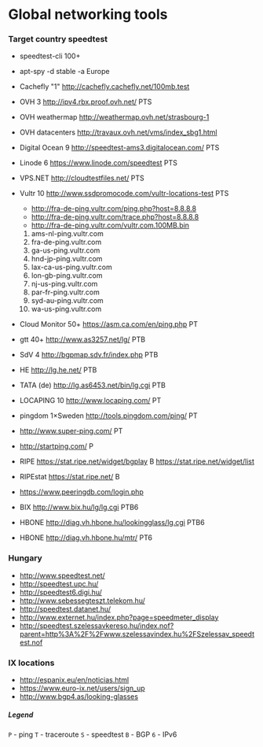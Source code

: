 # Global networking tools

### Target country speedtest

- speedtest-cli 100+
- apt-spy -d stable -a Europe
- Cachefly "1" http://cachefly.cachefly.net/100mb.test

- OVH 3 http://ipv4.rbx.proof.ovh.net/ PTS
- OVH weathermap http://weathermap.ovh.net/strasbourg-1
- OVH datacenters http://travaux.ovh.net/vms/index_sbg1.html
- Digital Ocean 9 http://speedtest-ams3.digitalocean.com/ PTS
- Linode 6 https://www.linode.com/speedtest PTS
- VPS.NET http://cloudtestfiles.net/ PTS
- Vultr 10 http://www.ssdpromocode.com/vultr-locations-test PTS
    - http://fra-de-ping.vultr.com/ping.php?host=8.8.8.8
    - http://fra-de-ping.vultr.com/trace.php?host=8.8.8.8
    - http://fra-de-ping.vultr.com/vultr.com.100MB.bin

    1. ams-nl-ping.vultr.com
    1. fra-de-ping.vultr.com
    1. ga-us-ping.vultr.com
    1. hnd-jp-ping.vultr.com
    1. lax-ca-us-ping.vultr.com
    1. lon-gb-ping.vultr.com
    1. nj-us-ping.vultr.com
    1. par-fr-ping.vultr.com
    1. syd-au-ping.vultr.com
    1. wa-us-ping.vultr.com

- Cloud Monitor 50+ https://asm.ca.com/en/ping.php PT
- gtt 40+ http://www.as3257.net/lg/ PTB
- SdV 4 http://bgpmap.sdv.fr/index.php PTB
- HE http://lg.he.net/ PTB
- TATA (de) http://lg.as6453.net/bin/lg.cgi PTB
- LOCAPING 10 http://www.locaping.com/ PT
- pingdom 1×Sweden http://tools.pingdom.com/ping/ PT
- http://www.super-ping.com/ PT
- http://startping.com/ P
- RIPE https://stat.ripe.net/widget/bgplay B https://stat.ripe.net/widget/list
- RIPEstat https://stat.ripe.net/ B
- https://www.peeringdb.com/login.php
- BIX http://www.bix.hu/lg/lg.cgi PTB6
- HBONE http://diag.vh.hbone.hu/lookingglass/lg.cgi PTB6
- HBONE http://diag.vh.hbone.hu/mtr/ PT6

### Hungary

- http://www.speedtest.net/
- http://speedtest.upc.hu/
- http://speedtest6.digi.hu/
- http://www.sebessegteszt.telekom.hu/
- http://speedtest.datanet.hu/
- http://www.externet.hu/index.php?page=speedmeter_display
- http://speedtest.szelessavkereso.hu/index.nof?parent=http%3A%2F%2Fwww.szelessavindex.hu%2FSzelessav_speedtest.nof

### IX locations

- http://espanix.eu/en/noticias.html
- https://www.euro-ix.net/users/sign_up
- http://www.bgp4.as/looking-glasses

##### Legend

`P` - ping
`T` - traceroute
`S` - speedtest
`B` - BGP
`6` - IPv6
